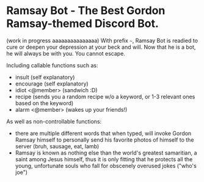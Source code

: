 # Ramsay Bot - The Best Gordon Ramsay-themed Discord Bot.
(work in progress aaaaaaaaaaaaaaa)
With prefix `~`, Ramsay Bot is readied to cure or deepen your depression at your beck and will. Now that he is a bot, he will always be with you. You cannot escape. 

Including callable functions such as: 
- insult (self explanatory) 
- encourage (self explanatory)
- idiot <@member> (sandwich :D)
- recipe <optional-keyword> (sends you a random recipe w/o a keyword, or 1-3 relevant ones based on the keyword)
- alarm <@member> (wakes up your friends!)
  
As well as non-controllable functions:
  - there are multiple different words that when typed, will invoke Gordon Ramsay himself to personally send his favorite photos of himself to the server (bruh, sausage, eat, lamb)
  - Ramsay is known as nothing else than the world's greatest samaritian, a saint among Jesus himself, thus it is only fitting that he protects all the young, unfortunate souls who fall for obscenely overused jokes ("who's joe")
